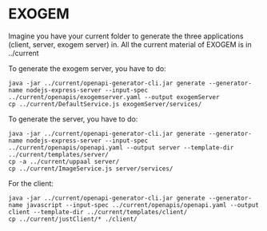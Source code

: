 # EXOGEM

Imagine you have your current folder to generate the three applications (client, server, exogem server) in. All the current material of EXOGEM is in ../current

To generate the exogem server, you have to do:
```
java -jar ../current/openapi-generator-cli.jar generate --generator-name nodejs-express-server --input-spec ../current/openapis/exogemserver.yaml --output exogemServer
cp ../current/DefaultService.js exogemServer/services/
```

To generate the server, you have to do:

```
java -jar ../current/openapi-generator-cli.jar generate --generator-name nodejs-express-server --input-spec ../current/openapis/openapi.yaml --output server --template-dir ../current/templates/server/
cp -a ../current/uppaal server/
cp ../current/ImageService.js server/services/
```

For the client:
```
java -jar ../current/openapi-generator-cli.jar generate --generator-name javascript --input-spec ../current/openapis/openapi.yaml --output client --template-dir ../current/templates/client/
cp ../current/justClient/* ./client/
```
